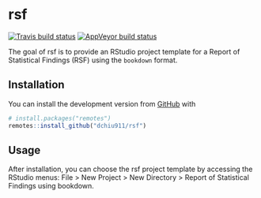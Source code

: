 
<!-- README.md is generated from README.Rmd. Please edit that file -->

# rsf

<!-- badges: start -->

[![Travis build
status](https://travis-ci.org/dchiu911/rsf.svg?branch=master)](https://travis-ci.org/dchiu911/rsf)
[![AppVeyor build
status](https://ci.appveyor.com/api/projects/status/github/dchiu911/rsf?branch=master&svg=true)](https://ci.appveyor.com/project/dchiu911/rsf)
<!-- badges: end -->

The goal of rsf is to provide an RStudio project template for a Report
of Statistical Findings (RSF) using the `bookdown` format.

## Installation

You can install the development version from
[GitHub](https://github.com/) with

``` r
# install.packages("remotes")
remotes::install_github("dchiu911/rsf")
```

## Usage

After installation, you can choose the rsf project template by accessing
the RStudio menus: File \> New Project \> New Directory \> Report of
Statistical Findings using bookdown.
